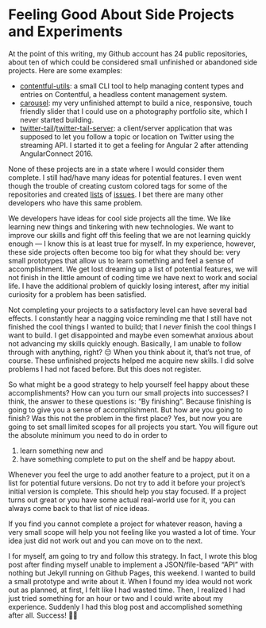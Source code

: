 # Feeling Good About Side Projects and Experiments

At the point of this writing, my Github account has 24 public repositories,
about ten of which could be considered small unfinished or abandoned side
projects. Here are some examples:

- [contentful-utils](https://github.com/felixjung/contentful-utils): a small CLI
  tool to help managing content types and entries on Contentful, a headless
  content management system.
- [carousel](https://github.com/felixjung/carousel): my very unfinished attempt
  to build a nice, responsive, touch friendly slider that I could use on a
  photography portfolio site, which I never started building.
- [twitter-tail](https://github.com/felixjung/twitter-tail)/[twitter-tail-server](https://github.com/felixjung/twitter-tail-server):
  a client/server application that was supposed to let you follow a topic or
  location on Twitter using the streaming API. I started it to get a feeling for
  Angular 2 after attending AngularConnect 2016.

None of these projects are in a state where I would consider them complete. I
still had/have many ideas for potential features. I even went though the trouble
of creating custom colored tags for some of the repositories and created
[lists](https://github.com/felixjung/contentful-utils/issues) of
[issues](https://github.com/felixjung/carousel/issues). I bet there are many
other developers who have this same problem.

We developers have ideas for cool side projects all the time. We like learning
new things and tinkering with new technologies. We want to improve our skills
and fight off this feeling that we are not learning quickly enough — I know this
is at least true for myself. In my experience, however, these side projects
often become too big for what they should be: very small prototypes that allow
us to learn something and feel a sense of accomplishment. We get lost dreaming
up a list of potential features, we will not finish in the little amount of
coding time we have next to work and social life. I have the additional problem
of quickly losing interest, after my initial curiosity for a problem has been
satisfied.

Not completing your projects to a satisfactory level can have several bad
effects. I constantly hear a nagging voice reminding me that I still have not
finished the cool things I wanted to build; that I _never_ finish the cool
things I want to build. I get disappointed and maybe even somewhat anxious about
not advancing my skills quickly enough. Basically, I am unable to follow through
with anything, right? 😔 When you think about it, that’s not true, of course.
These unfinished projects helped me acquire new skills. I did solve problems I
had not faced before. But this does not register.

So what might be a good strategy to help yourself feel happy about these
accomplishments? How can you turn our small projects into successes? I think,
the answer to these questions is: “By finishing”. Because finishing is going to
give you a sense of accomplishment. But how are you going to finish? Was this
not the problem in the first place? Yes, but now you are going to set small
limited scopes for all projects you start. You will figure out the absolute
minimum you need to do in order to

1. learn something new and
2. have something complete to put on the shelf and be happy about.

Whenever you feel the urge to add another feature to a project, put it on a list
for potential future versions. Do not try to add it before your project’s
initial version is complete. This should help you stay focused. If a project
turns out great or you have some actual real-world use for it, you can always
come back to that list of nice ideas.

If you find you cannot complete a project for whatever reason, having a very
small scope will help you not feeling like you wasted a lot of time. Your idea
just did not work out and you can move on to the next.

I for myself, am going to try and follow this strategy. In fact, I wrote this
blog post after finding myself unable to implement a JSON/file-based “API” with
nothing but Jekyll running on Github Pages, this weekend. I wanted to build a
small prototype and write about it. When I found my idea would not work out as
planned, at first, I felt like I had wasted time. Then, I realized I had just
tried something for an hour or two and I could write about my experience.
Suddenly I had this blog post and accomplished something after all. Success! 💪🏻
